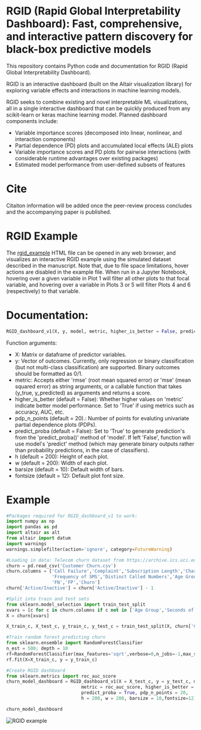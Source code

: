 # RGID (Rapid Global Interpretability Dashboard): Fast, comprehensive, and interactive pattern discovery for black-box predictive models
This repository contains Python code and documentation for RGID (Rapid Global Interpretability Dashboard).

RGID is an interactive dashboard (built on the Altair visualization library) for exploring variable effects and interactions in machine learning models. 

RGID seeks to combine existing and novel interpretable ML visualizations, all in a single interactive dashboard that can be quickly produced from any scikit-learn or keras machine learning model. Planned dashboard components include:
 - Variable importance scores (decomposed into linear, nonlinear, and interaction components)
 - Partial dependence (PD) plots and accumulated local effects (ALE) plots
 - Variable importance scores and PD plots for pairwise interactions (with considerable runtime advantages over existing packages)
 - Estimated model performance from user-defined subsets of features

# Cite
Citaiton information will be added once the peer-review process concludes and the accompanying paper is published.

# RGID Example
The [rgid_example](https://github.com/mbaucum1/RGID/blob/main/rgid_example.html) HTML file can be opened in any web browser, and visualizes an interactive RGID example using the simulated dataset described in the manuscript. Note that, due to file space limitations, hover actions are disabled in the example file. When run in a Jupyter Notebook, hovering over a given variable in Plot 1 will filter all other plots to that focal variable, and hovering over a variable in Plots 3 or 5 will filter Plots 4 and 6 (respectively) to that variable.

# Documentation:
```python
RGID_dashboard_v1(X, y, model, metric, higher_is_better = False, predict_proba = False, pdp_n_points = 20, h = 200, w = 200, barsize = 10, fontsize=12):
``` 
Function arguments: 

 - X: Matrix or dataframe of predictor variables. 
 - y: Vector of outcomes. Currently, only regression or binary classification (but not multi-class classification) are supported. Binary outcomes should be formatted as 0/1.
 - metric: Accepts either 'rmse' (root mean squared error) or 'mse' (mean squared error) as string arguments, or a callable function that takes (y_true, y_predicted) as arguments and returns a score.
 - higher_is_better (default = False): Whether higher values on 'metric' indicate better model performance. Set to 'True' if using metrics such as accuracy, AUC, etc.
 - pdp_n_points (default = 20).: Number of points for evaluting univariate partial dependence plots (PDPs).
 - predict_proba (default = False): Set to 'True' to generate prediction's from the 'predict_proba()' method of 'model'. If left 'False', function will use model's 'predict' method (which may generate binary outputs rather than probability predictions, in the case of classifiers).
 - h (default = 200): Height of each plot.
 - w (default = 200): Width of each plot.
 - barsize (default = 10): Default width of bars.
 - fontsize (default = 12): Default plot font size.

# Example
```python
#Packages required for RGID_dashboard_v1 to work:
import numpy as np
import pandas as pd
import altair as alt
from altair import datum
import warnings
warnings.simplefilter(action='ignore', category=FutureWarning)

#Loading in data: Telecom churn dataset from https://archive.ics.uci.edu/ml/datasets/Iranian+Churn+Dataset
churn = pd.read_csv('Customer Churn.csv')
churn.columns = ['Call Failure','Complaint','Subscription Length','Charge Amount','Seconds of Use','Frequency of Use',
                 'Frequency of SMS','Distinct Called Numbers','Age Group','Tariff Plan','Active/Inactive','Age Num','Customer Value',
                 'FN','FP','Churn']
churn['Active/Inactive'] = churn['Active/Inactive'] - 1

#Split into train and test sets
from sklearn.model_selection import train_test_split
xvars = [c for c in churn.columns if c not in ['Age Group','Seconds of Use','FN','FP','Churn']]
X = churn[xvars]

X_train_c, X_test_c, y_train_c, y_test_c = train_test_split(X, churn['Churn'], test_size = 0.3)

#Train random forest predicting churn
from sklearn.ensemble import RandomForestClassifier
n_est = 500; depth = 10
rf=RandomForestClassifier(max_features='sqrt',verbose=0,n_jobs=-1,max_samples=0.2,max_depth=depth,n_estimators=n_est, random_state=2030)
rf.fit(X=X_train_c, y = y_train_c)

#Create RGID dashboard
from sklearn.metrics import roc_auc_score
churn_model_dashboard = RGID_dashboard_v1(X = X_test_c, y = y_test_c, model = rf,
                            metric = roc_auc_score, higher_is_better = True,
                            predict_proba = True, pdp_n_points = 20,
                            h = 200, w = 200, barsize = 10,fontsize=12)

churn_model_dashboard
```
![RGID example](https://github.com/mbaucum1/RGID/blob/main/RGID_example.png?raw=true)
